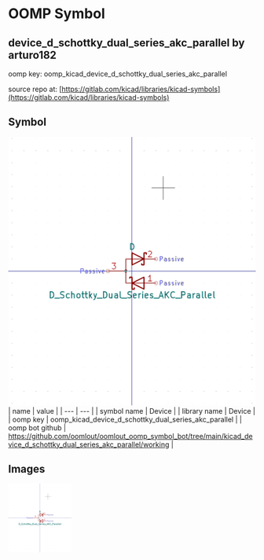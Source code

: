 # OOMP Symbol  
## device_d_schottky_dual_series_akc_parallel  by arturo182  
  
oomp key: oomp_kicad_device_d_schottky_dual_series_akc_parallel  
  
source repo at: [https://gitlab.com/kicad/libraries/kicad-symbols](https://gitlab.com/kicad/libraries/kicad-symbols)  
## Symbol  
  
[![working.png](working_600.png)](working.png)  
| name | value | 
| --- | --- | 
| symbol name | Device | 
| library name | Device | 
| oomp key | oomp_kicad_device_d_schottky_dual_series_akc_parallel | 
| oomp bot github | https://github.com/oomlout/oomlout_oomp_symbol_bot/tree/main/kicad_device_d_schottky_dual_series_akc_parallel/working | 
## Images  
  
[![working.png](working_140.png)](working.png)  
